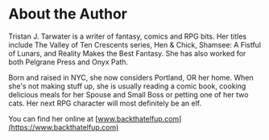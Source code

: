 # About the Author
Tristan J. Tarwater is a writer of fantasy, comics and RPG bits. Her titles include The Valley of Ten Crescents series, Hen &amp; Chick, Shamsee: A Fistful of Lunars, and Reality Makes the Best Fantasy. She has also worked for both Pelgrane Press and Onyx Path.

Born and raised in NYC, she now considers Portland, OR her home. When she's not making stuff up, she is usually reading a comic book, cooking delicious meals for her Spouse and Small Boss or petting one of her two cats. Her next RPG character will most definitely be an elf.

You can find her online at [www.backthatelfup.com](https://www.backthatelfup.com)
